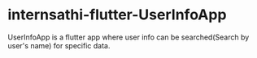 # internsathi-flutter-UserInfoApp
UserInfoApp is a flutter app where user info can be searched(Search by user's name) for specific data.

